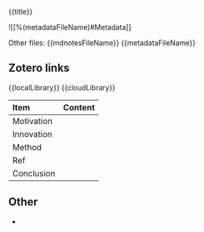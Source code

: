 {{title}}

!\[\[%(metadataFileName)#Metadata\]\]

Other files:
{{mdnotesFileName}}
{{metadataFileName}}

## Zotero links

{{localLibrary}}
{{cloudLibrary}}

| Item       | Content |
| :--------- | :------ |
| Motivation |         |
| Innovation |         |
| Method     |         |
| Ref        |         |
| Conclusion |         |

## Other

-
